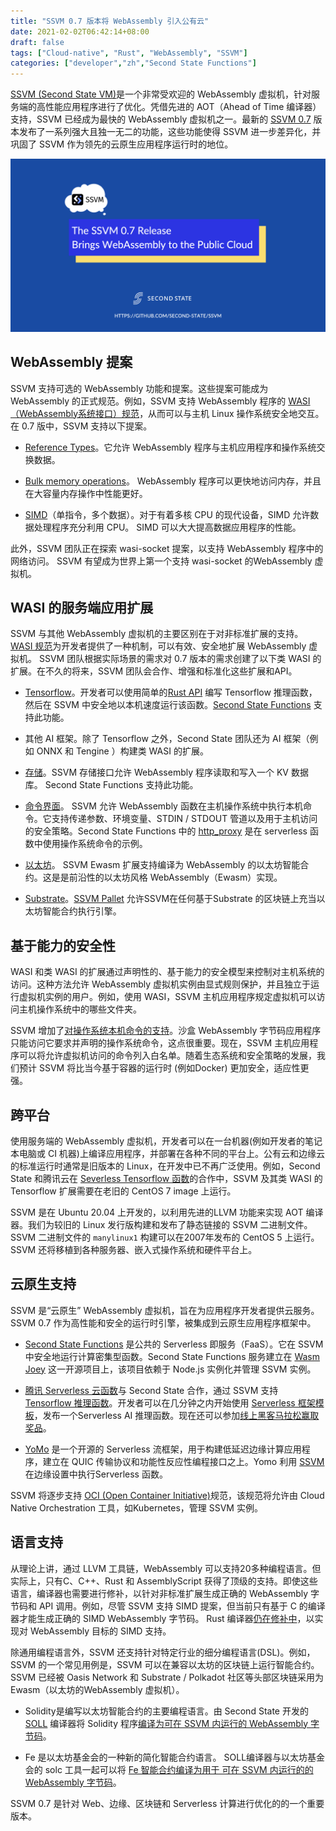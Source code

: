 ```yaml
---
title: "SSVM 0.7 版本将 WebAssembly 引入公有云"
date: 2021-02-02T06:42:14+08:00
draft: false
tags: ["Cloud-native", "Rust", "WebAssembly", "SSVM"]
categories: ["developer","zh","Second State Functions"]
---
```



[SSVM (Second State VM)](https://www.secondstate.io/ssvm/)是一个非常受欢迎的 WebAssembly 虚拟机，针对服务端的高性能应用程序进行了优化。凭借先进的 AOT（Ahead of Time 编译器）支持，SSVM 已经成为最快的 WebAssembly 虚拟机之一。最新的 [SSVM 0.7](https://github.com/second-state/SSVM/releases/tag/0.7.3) 版本发布了一系列强大且独一无二的功能，这些功能使得 SSVM 进一步差异化，并巩固了 SSVM 作为领先的云原生应用程序运行时的地位。 

![SSVM 0.7 release](/images/20210201-ssvm-0-7-release.png)

## WebAssembly 提案 

SSVM 支持可选的 WebAssembly 功能和提案。这些提案可能成为 WebAssembly 的正式规范。例如，SSVM 支持 WebAssembly 程序的 [WASI（WebAssembly系统接口）规范](https://github.com/WebAssembly/WASI)，从而可以与主机 Linux 操作系统安全地交互。在 0.7 版中，SSVM 支持以下提案。 

* [Reference Types](https://webassembly.github.io/reference-types/core/)。它允许 WebAssembly 程序与主机应用程序和操作系统交换数据。

* [Bulk memory operations](https://github.com/WebAssembly/bulk-memory-operations/blob/master/proposals/bulk-memory-operations/Overview.md)。 WebAssembly 程序可以更快地访问内存，并且在大容量内存操作中性能更好。

* [SIMD](https://github.com/WebAssembly/simd)（单指令，多个数据）。对于有着多核 CPU 的现代设备，SIMD 允许数据处理程序充分利用 CPU。 SIMD 可以大大提高数据应用程序的性能。


此外，SSVM 团队正在探索 wasi-socket 提案，以支持 WebAssembly 程序中的网络访问。 SSVM 有望成为世界上第一个支持 wasi-socket 的WebAssembly 虚拟机。 


##  WASI 的服务端应用扩展 

SSVM 与其他 WebAssembly 虚拟机的主要区别在于对非标准扩展的支持。 [WASI 规范](https://github.com/WebAssembly/WASI)为开发者提供了一种机制，可以有效、安全地扩展 WebAssembly 虚拟机。 SSVM 团队根据实际场景的需求对 0.7 版本的需求创建了以下类 WASI 的扩展。在不久的将来，SSVM 团队会合作、增强和标准化这些扩展和API。 

* [Tensorflow](https://github.com/second-state/ssvm-tensorflow)。开发者可以使用简单的[Rust API](https://crates.io/crates/ssvm_tensorflow_interface) 编写 Tensorflow 推理函数，然后在 SSVM 中安全地以本机速度运行该函数。[Second State Functions](https://www.secondstate.io/faas/) 支持此功能。

* 其他 AI 框架。除了 Tensorflow 之外，Second State 团队还为 AI 框架（例如 ONNX 和 Tengine ）构建类 WASI 的扩展。

* [存储](https://github.com/second-state/ssvm-storage)。SSVM 存储接口允许 WebAssembly 程序读取和写入一个 KV 数据库。 Second State Functions 支持此功能。

* [命令界面](https://github.com/second-state/ssvm_process_interface)。 SSVM 允许 WebAssembly 函数在主机操作系统中执行本机命令。它支持传递参数、环境变量、STDIN / STDOUT 管道以及用于主机访问的安全策略。Second State Functions 中的 [http_proxy](https://www.secondstate.io/articles/internet-of-functions-http-proxy/) 是在 serverless 函数中使用操作系统命令的示例。

* [以太坊](https://github.com/second-state/ssvm-evmc)。 SSVM Ewasm 扩展支持编译为 WebAssembly 的以太坊智能合约。这是是前沿性的以太坊风格 WebAssembly（Ewasm）实现。

* [Substrate](https://github.com/second-state/substrate-ssvm-node)。[SSVM Pallet](https://github.com/second-state/pallet-ssvm) 允许SSVM在任何基于Substrate 的区块链上充当以太坊智能合约执行引擎。


## 基于能力的安全性 

WASI 和类 WASI 的扩展通过声明性的、基于能力的安全模型来控制对主机系统的访问。这种方法允许 WebAssembly 虚拟机实例由显式规则保护，并且独立于运行虚拟机实例的用户。例如，使用 WASI，SSVM 主机应用程序规定虚拟机可以访问主机操作系统中的哪些文件夹。 

SSVM 增加了[对操作系统本机命令的支持](https://www.secondstate.io/articles/command-process/)。沙盒 WebAssembly 字节码应用程序只能访问它要求并声明的操作系统命令，这点很重要。现在，SSVM 主机应用程序可以将允许虚拟机访问的命令列入白名单。随着生态系统和安全策略的发展，我们预计 SSVM 将比当今基于容器的运行时 (例如Docker) 更加安全，适应性更强。 


## 跨平台 

使用服务端的 WebAssembly 虚拟机，开发者可以在一台机器(例如开发者的笔记本电脑或 CI 机器)上编译应用程序，并部署在各种不同的平台上。公有云和边缘云的标准运行时通常是旧版本的 Linux，在开发中已不再广泛使用。例如，Second State 和腾讯云在 [Severless Tensorflow 函数](https://github.com/second-state/tencent-tensorflow-scf)的合作中，SSVM 及其类 WASI 的 Tensorflow 扩展需要在老旧的 CentOS 7 image 上运行。 


SSVM 是在 Ubuntu 20.04 上开发的，以利用先进的LLVM 功能来实现 AOT 编译器。我们为较旧的 Linux 发行版构建和发布了静态链接的 SSVM 二进制文件。 SSVM 二进制文件的 `manylinux1` 构建可以在2007年发布的 CentOS 5 上运行。SSVM 还将移植到各种服务器、嵌入式操作系统和硬件平台上。 


## 云原生支持 

SSVM 是“云原生” WebAssembly 虚拟机，旨在为应用程序开发者提供云服务。SSVM 0.7 作为高性能和安全的运行时引擎，被集成到云原生应用程序框架中。 


* [Second State Functions](https://www.secondstate.io/faas/) 是公共的 Serverless 即服务（FaaS）。它在 SSVM 中安全地运行计算密集型函数。Second State Functions 服务建立在 [Wasm Joey](https://github.com/second-state/wasm-joey) 这一开源项目上，该项目依赖于 Node.js 实例化并管理 SSVM 实例。

* [腾讯 Serverless 云函数](https://intl.cloud.tencent.com/product/scf)与 Second State 合作，通过 SSVM 支持 [Tensorflow 推理函数](https://www.secondstate.io/articles/wasi-tensorflow/)。开发者可以在几分钟之内开始使用 [Serverless 框架模板](https://github.com/second-state/tencent-tensorflow-scf)，发布一个Serverless AI 推理函数。现在还可以参加[线上黑客马拉松赢取奖品](https://mp.weixin.qq.com/s/ur8l_tIGXOXoW7lf1LTSOg)。

* [YoMo](https://github.com/yomorun/yomo) 是一个开源的 Serverless 流框架，用于构建低延迟边缘计算应用程序，建立在 QUIC 传输协议和功能性反应性编程接口之上。Yomo 利用 [SSVM](https://github.com/yomorun/yomo-flow-ssvm-example) 在边缘设置中执行Serverless 函数。


SSVM 将逐步支持 [OCI (Open Container Initiative)](https://opencontainers.org/)规范，该规范将允许由 Cloud Native Orchestration 工具，如Kubernetes，管理 SSVM 实例。 


## 语言支持 

从理论上讲，通过 LLVM 工具链，WebAssembly 可以支持20多种编程语言。但实际上，只有C、C++、Rust 和 AssemblyScript 获得了顶级的支持。即使这些语言，编译器也需要进行修补，以针对非标准扩展生成正确的 WebAssembly 字节码和 API 调用。例如，尽管 SSVM 支持 SIMD 提案，但当前只有基于 C 的编译器才能生成正确的 SIMD WebAssembly 字节码。 Rust 编译器[仍在修补中](https://github.com/rust-lang/stdarch/pull/874/files)，以实现对 WebAssembly 目标的 SIMD 支持。 

除通用编程语言外，SSVM 还支持针对特定行业的细分编程语言(DSL)。例如，SSVM 的一个常见用例是，SSVM 可以在兼容以太坊的区块链上运行智能合约。 SSVM 已经被 Oasis Network 和 Substrate / Polkadot 社区等头部区块链采用为 Ewasm（以太坊的WebAssembly 虚拟机）。 


* Solidity是编写以太坊智能合约的主要编程语言。由 Second State 开发的 [SOLL](https://github.com/second-state/SOLL) 编译器将 Solidity 程序[编译为可在 SSVM 内运行的 WebAssembly 字节码](https://github.com/second-state/SOLL/blob/master/doc/guides/FeatureGuideForSolidity.md)。

* Fe 是以太坊基金会的一种新的简化智能合约语言。 SOLL编译器与以太坊基金会的 solc 工具一起可以将 [Fe 智能合约编译为用于 可在 SSVM 内运行的的 WebAssembly 字节码](https://github.com/second-state/rust-ssvm/blob/master/examples/fe-readme.md)。


SSVM 0.7 是针对 Web、边缘、区块链和 Serverless 计算进行优化的的一个重要版本。 
